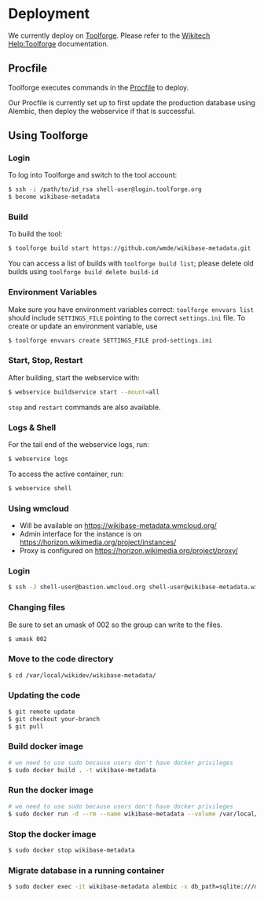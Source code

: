 # Deployment

We currently deploy on [Toolforge](https://toolsadmin.wikimedia.org/). Please refer to the [Wikitech Help:Toolforge](https://wikitech.wikimedia.org/wiki/Help:Toolforge) documentation.

## Procfile

Toolforge executes commands in the [Procfile](../Procfile) to deploy.

Our Procfile is currently set up to first update the production database using Alembic, then deploy the webservice if that is successful.

## Using Toolforge

### Login

To log into Toolforge and switch to the tool account:

```bash
$ ssh -i /path/to/id_rsa shell-user@login.toolforge.org
$ become wikibase-metadata
```

### Build

To build the tool:

```bash
$ toolforge build start https://github.com/wmde/wikibase-metadata.git
```

You can access a list of builds with `toolforge build list`; please delete old builds using `toolforge build delete build-id`

### Environment Variables

Make sure you have environment variables correct: `toolforge envvars list` should include `SETTINGS_FILE` pointing to the correct `settings.ini` file. To create or update an environment variable, use

```bash
$ toolforge envvars create SETTINGS_FILE prod-settings.ini
```

### Start, Stop, Restart

After building, start the webservice with:

```bash
$ webservice buildservice start --mount=all
```

`stop` and `restart` commands are also available.

### Logs & Shell

For the tail end of the webservice logs, run:

```bash
$ webservice logs
```

To access the active container, run:

```bash
$ webservice shell
```

### Using wmcloud

- Will be available on https://wikibase-metadata.wmcloud.org/
- Admin interface for the instance is on https://horizon.wikimedia.org/project/instances/
- Proxy is configured on https://horizon.wikimedia.org/project/proxy/

### Login

```bash
$ ssh -J shell-user@bastion.wmcloud.org shell-user@wikibase-metadata.wikidata-dev.eqiad1.wikimedia.cloud
```

### Changing files

Be sure to set an umask of 002 so the group can write to the files.

```bash
$ umask 002
```

### Move to the code directory

```bash
$ cd /var/local/wikidev/wikibase-metadata/
```

### Updating the code

```bash
$ git remote update
$ git checkout your-branch
$ git pull
```

### Build docker image

```bash
# we need to use sudo because users don't have docker privileges
$ sudo docker build . -t wikibase-metadata
```

### Run the docker image

```bash
# we need to use sudo because users don't have docker privileges
$ sudo docker run -d --rm --name wikibase-metadata --volume /var/local/wikidev/wikibase-data-prod.db:/app/data/wikibase-data.db -p 8080:8080 wikibase-metadata
```

### Stop the docker image


```bash
$ sudo docker stop wikibase-metadata
```

### Migrate database in a running container

```bash
$ sudo docker exec -it wikibase-metadata alembic -x db_path=sqlite:///data/wikibase-data.db upgrade head
```

